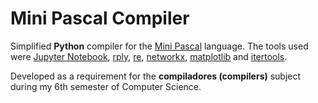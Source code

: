 # Mini Pascal Compiler
Simplified **Python** compiler for the [Mini Pascal] language. The tools used were [Jupyter Notebook], [rply], [re], [networkx], [matplotlib] and [itertools].

Developed as a requirement for the **compiladores (compilers)** subject during my 6th semester of Computer Science.

[Mini Pascal]: http://www.facom.ufms.br/~ricardo/Courses/CompilerII-2009/Lectures/minipascalsyntax.html
[Jupyter Notebook]: https://jupyter.org/
[rply]: https://pypi.org/project/rply/
[re]: https://docs.python.org/3/library/re.html
[networkx]: https://networkx.org/
[matplotlib]: https://matplotlib.org/
[itertools]: https://docs.python.org/3/library/itertools.html
